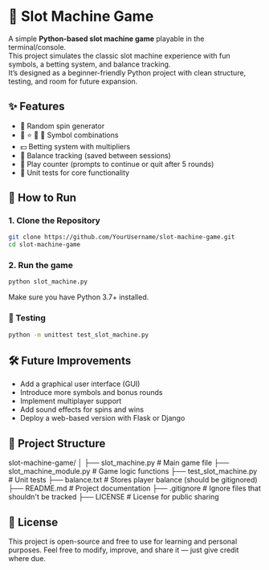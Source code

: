 # 🎰 Slot Machine Game

A simple **Python-based slot machine game** playable in the terminal/console.  
This project simulates the classic slot machine experience with fun symbols, a betting system, and balance tracking.  
It’s designed as a beginner-friendly Python project with clean structure, testing, and room for future expansion.  



## ✨ Features
- 🎲 Random spin generator  
- 💎 ⭐ 🍒 💩 Symbol combinations  
- 💵 Betting system with multipliers  
- 💾 Balance tracking (saved between sessions)  
- 🔄 Play counter (prompts to continue or quit after 5 rounds)  
- 🧪 Unit tests for core functionality  


## 🚀 How to Run

### 1. Clone the Repository
```bash
git clone https://github.com/YourUsername/slot-machine-game.git
cd slot-machine-game
```
### 2. Run the game
```bash
python slot_machine.py
```
Make sure you have Python 3.7+ installed.

### 🧪 Testing
```bash
python -m unittest test_slot_machine.py
```
## 🛠️ Future Improvements

- Add a graphical user interface (GUI)
- Introduce more symbols and bonus rounds
- Implement multiplayer support
- Add sound effects for spins and wins
- Deploy a web-based version with Flask or Django

## 📂 Project Structure

slot-machine-game/
│
├── slot_machine.py          # Main game file
├── slot_machine_module.py   # Game logic functions
├── test_slot_machine.py     # Unit tests
├── balance.txt              # Stores player balance (should be gitignored)
├── README.md                # Project documentation
├── .gitignore               # Ignore files that shouldn't be tracked
├── LICENSE                  # License for public sharing




## 📜 License

This project is open-source and free to use for learning and personal purposes.
Feel free to modify, improve, and share it — just give credit where due.
